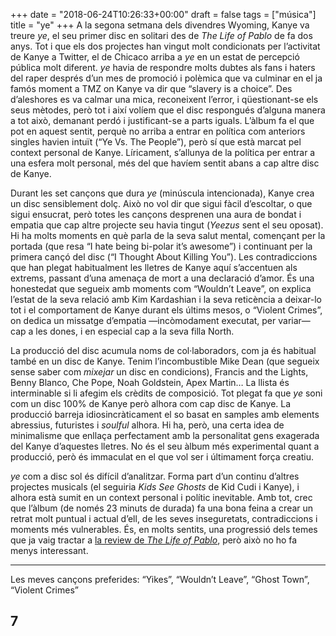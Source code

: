 +++
date = "2018-06-24T10:26:33+00:00"
draft = false
tags = ["música"]
title = "ye"
+++
A la segona setmana dels divendres Wyoming, Kanye va treure *ye*, el seu primer disc en solitari des de *The Life of Pablo* de fa dos anys. Tot i que els dos projectes han vingut molt condicionats per l’activitat de Kanye a Twitter, el de Chicaco arriba a *ye* en un estat de percepció pública molt diferent. *ye* havia de respondre molts dubtes als fans i haters del raper després d’un mes de promoció i polèmica que va culminar en el ja famós moment a TMZ on Kanye va dir que “slavery is a choice”. Des d’aleshores es va calmar una mica, reconeixent l’error, i qüestionant-se els seus mètodes, però tot i així volíem que el disc respongués d’alguna manera a tot això, demanant perdó i justificant-se a parts iguals. L’àlbum fa el que pot en aquest sentit, perquè no arriba a entrar en política com anteriors singles havien intuït (“Ye Vs. The People”), però sí que està marcat pel context personal de Kanye. Líricament, s’allunya de la política per entrar a una esfera molt personal, més del que havíem sentit abans a cap altre disc de Kanye.<!-- more -->

Durant les set cançons que dura *ye* (minúscula intencionada), Kanye crea un disc sensiblement dolç. Això no vol dir que sigui fàcil d’escoltar, o que sigui ensucrat, però totes les cançons desprenen una aura de bondat i empatia que cap altre projecte seu havia tingut (*Yeezus* sent el seu oposat). Hi ha molts moments en què parla de la seva salut mental, començant per la portada (que resa “I hate being bi-polar it’s awesome”) i continuant per la primera cançó del disc (“I Thought About Killing You”). Les contradiccions que han plegat habitualment les lletres de Kanye aquí s’accentuen als extrems, passant d’una amenaça de mort a una declaració d’amor. És una honestedat que segueix amb moments com “Wouldn’t Leave”, on explica l’estat de la seva relació amb Kim Kardashian i la seva reticència a deixar-lo tot i el comportament de Kanye durant els últims mesos, o “Violent Crimes”, on dedica un missatge d’empatia —incòmodament executat, per variar— cap a les dones, i en especial cap a la seva filla North.

La producció del disc acumula noms de col·laboradors, com ja és habitual també en un disc de Kanye. Tenim l’incombustible Mike Dean (que segueix sense saber com *mixejar* un disc en condicions), Francis and the Lights, Benny Blanco, Che Pope, Noah Goldstein, Apex Martin… La llista és interminable si li afegim els crèdits de composició. Tot plegat fa que *ye* soni com un disc 100% de Kanye però alhora com cap disc de Kanye. La producció barreja idiosincràticament el so basat en samples amb elements abressius, futuristes i *soulful* alhora. Hi ha, però, una certa idea de minimalisme que enllaça perfectament amb la personalitat gens exagerada del Kanye d’aquestes lletres. No és el seu àlbum més experimental quant a producció, però és immaculat en el que vol ser i últimament força creatiu.

*ye* com a disc sol és difícil d’analitzar. Forma part d’un continu d’altres projectes musicals (el seguiria *Kids See Ghosts* de Kid Cudi i Kanye), i alhora està sumit en un context personal i polític inevitable. Amb tot, crec que l’àlbum (de només 23 minuts de durada) fa una bona feina a crear un retrat molt puntual i actual d’ell, de les seves inseguretats, contradiccions i moments més vulnerables. És, en molts sentits, una progressió dels temes que ja vaig tractar a [la review de *The Life of Pablo*](http://enricllonch.com/post/151572033884/the-life-of-pablo), però això no ho fa menys interessant.

***

Les meves cançons preferides: “Yikes”, “Wouldn’t Leave”, “Ghost Town”, “Violent Crimes”

## 7